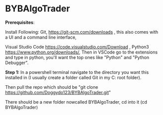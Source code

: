 # BYBAlgoTrader

**Prerequisites**:

Install Following:
Git, https://git-scm.com/downloads , this also comes with a UI and a command line interface,


Visual Studio Code https://code.visualstudio.com/Download ,
Python3 https://www.python.org/downloads/,
Then in VSCode go to the extensions and type in python, you'll want the top ones like "Python" and "Python Debugger".

**Step 1:**
In a powershell terminal navigate to the directory you want this installed in (I usually create a folder called Git in my C: root folder).

Then pull the repo which should be "git clone https://github.com/Doggydo123/BYBAlgoTrader.git" 

There should be a new folder nowcalled BYBAlgoTrader, cd into it (cd BYBAlgoTrader)
